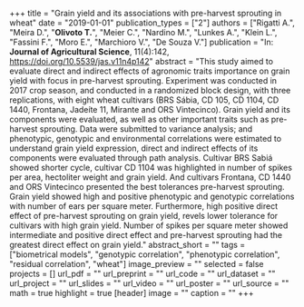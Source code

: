 +++
title = "Grain yield and its associations with pre-harvest sprouting in wheat"
date = "2019-01-01"
publication_types = ["2"]
authors = ["Rigatti A.", "Meira D.", "**Olivoto T.**", "Meier C.", "Nardino M.", "Lunkes A.", "Klein L.", "Fassini F.", "Moro E.", "Marchioro V.", "De Souza V."]
publication = "In: **Journal of Agricultural Science**, 11(4):142, https://doi.org/10.5539/jas.v11n4p142"
abstract = "This study aimed to evaluate direct and indirect effects of agronomic traits importance on grain yield with focus in pre-harvest sprouting. Experiment was conducted in 2017 crop season, and conducted in a randomized block design, with three replications, with eight wheat cultivars (BRS S&aacute;bia, CD 105, CD 1104, CD 1440, Frontana, Jade&iacute;te 11, Mirante and ORS Vintecinco). Grain yield and its components were evaluated, as well as other important traits such as pre-harvest sprouting. Data were submitted to variance analysis; and phenotypic, genotypic and environmental correlations were estimated to understand grain yield expression, direct and indirect effects of its components were evaluated through path analysis. Cultivar BRS Sabi&aacute; showed shorter cycle, cultivar CD 1104 was highlighted in number of spikes per area, hectoliter weight and grain yield. And cultivars Frontana, CD 1440 and ORS Vintecinco presented the best tolerances pre-harvest sprouting. Grain yield showed high and positive phenotypic and genotypic correlations with number of ears per square meter. Furthermore, high positive direct effect of pre-harvest sprouting on grain yield, revels lower tolerance for cultivars with high grain yield. Number of spikes per square meter showed intermediate and positive direct effect and pre-harvest sprouting had the greatest direct effect on grain yield."
abstract_short = ""
tags = ["biometrical models", "genotypic correlation", "phenotypic correlation", "residual correlation", "wheat"]
image_preview = ""
selected = false
projects = []
url_pdf = ""
url_preprint = ""
url_code = ""
url_dataset = ""
url_project = ""
url_slides = ""
url_video = ""
url_poster = ""
url_source = ""
math = true
highlight = true
[header]
image = ""
caption = ""
+++
